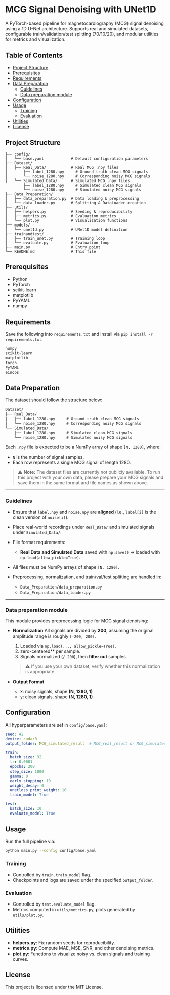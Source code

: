 # MCG Signal Denoising with UNet1D

A PyTorch-based pipeline for magnetocardiography (MCG) signal denoising using a 1D U-Net architecture. Supports real and simulated datasets, configurable train/validation/test splitting (70/10/20), and modular utilities for metrics and visualization.

## Table of Contents

* [Project Structure](#project-structure)
* [Prerequisites](#prerequisites)
* [Requirements](#Requirements)
* [Data Preparation](#data-preparation)
  * [Guidelines](#Guidelines)
  * [Data preparation module](#Data-preparation-module)
* [Configuration](#configuration)
* [Usage](#usage)
  * [Training](#training)
  * [Evaluation](#evaluation)
* [Utilities](#utilities)
* [License](#license)

## Project Structure

```text
├── config/
│   └── base.yaml            # Default configuration parameters
├── Dataset/
│   ├── Real_Data/           # Real MCG .npy files
│       ├── label_1280.npy     # Ground-truth clean MCG signals
│       └── noise_1280.npy     # Corresponding noisy MCG signals
│   └── Simulated_Data/      # Simulated MCG .npy files
        ├── label_1280.npy     # Simulated clean MCG signals
        └── noise_1280.npy     # Simulated noisy MCG signals
├── Data_Preparation/
│   ├── data_preparation.py  # Data loading & preprocessing
│   └── data_loader.py       # Splitting & DataLoader creation
├── utils/
│   ├── helpers.py           # Seeding & reproducibility
│   ├── metrics.py           # Evaluation metrics
│   └── plot.py              # Visualization functions
├── models/
│   └── unet1d.py            # UNet1D model definition
├── trainandtest/
│   ├── train_unet.py        # Training loop
│   └── evaluate.py          # Evaluation loop
├── main.py                  # Entry point
└── README.md                # This file
```

## Prerequisites

* Python
* PyTorch
* scikit-learn
* matplotlib
* PyYAML
* numpy

## Requirements

Save the following into `requirements.txt` and install via `pip install -r requirements.txt`:

```txt
numpy
scikit-learn
matplotlib
torch
PyYAML
einops
```

## Data Preparation


The dataset should follow the structure below:

```txt
Dataset/
├── Real_Data/
│   ├── label_1280.npy     # Ground-truth clean MCG signals
│   └── noise_1280.npy     # Corresponding noisy MCG signals
└── Simulated_Data/
    ├── label_1280.npy     # Simulated clean MCG signals
    └── noise_1280.npy     # Simulated noisy MCG signals
```

Each `.npy` file is expected to be a NumPy array of shape `[N, 1280]`, where:

* `N` is the number of signal samples.
* Each row represents a single MCG signal of length 1280.

> ⚠️ **Note:** The dataset files are currently not publicly available.
> To run this project with your own data, please prepare your MCG signals and save them in the same format and file names as shown above.

---

### Guidelines

* Ensure that `label.npy` and `noise.npy` are **aligned**
  (i.e., `label[i]` is the clean version of `noise[i]`).
* Place real-world recordings under `Real_Data/` and simulated signals under `Simulated_Data/`.
* File format requirements:
  * **Real Data and Simulated Data** saved with `np.save()` → loaded with `np.load(allow_pickle=True)`.
* All files must be NumPy arrays of shape `[N, 1280]`.
* Preprocessing, normalization, and train/val/test splitting are handled in:

  * `Data_Preparation/data_preparation.py`
  * `Data_Preparation/data_loader.py`

---

### Data preparation module

This module provides preprocessing logic for MCG signal denoising:

* **Normalization**
  All signals are divided by **200**, assuming the original amplitude range is roughly `[-200, 200]`.

  1. Loaded via `np.load(..., allow_pickle=True)`.
  2. zero-centered** per sample.
  3. Signals normalized (`/ 200`), then **filter out** samples

  > ⚠️ If you use your own dataset, verify whether this normalization is appropriate.

* **Output Format**

  * `X`: noisy signals, shape **(N, 1280, 1)**
  * `y`: clean signals, shape **(N, 1280, 1)**



## Configuration

All hyperparameters are set in `config/base.yaml`:

```yaml
seed: 42
device: cuda:0
output_folder: MCG_simulated_result  # MCG_real_result or MCG_simulated_result

train:
  batch_size: 32
  lr: 0.0001
  epochs: 200
  step_size: 1000
  gamma: 0
  early_stopping: 10
  weight_decay: 0
  unetloss_print_weight: 10
  train_model: True

test:
  batch_size: 10
  evaluate_model: True
```

## Usage

Run the full pipeline via:

```bash
python main.py --config config/base.yaml
```

### Training

* Controlled by `train.train_model` flag.
* Checkpoints and logs are saved under the specified `output_folder`.

### Evaluation

* Controlled by `test.evaluate_model` flag.
* Metrics computed in `utils/metrics.py`, plots generated by `utils/plot.py`.

## Utilities

* **helpers.py**: Fix random seeds for reproducibility.
* **metrics.py**: Compute MAE, MSE, SNR, and other denoising metrics.
* **plot.py**: Functions to visualize noisy vs. clean signals and training curves.

## License

This project is licensed under the MIT License.
